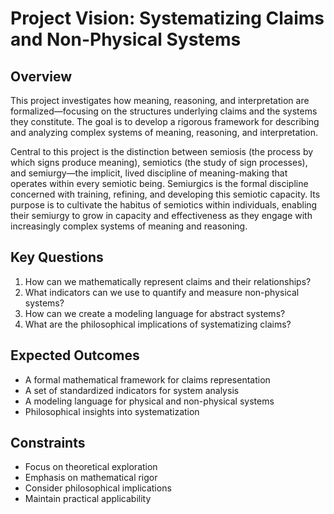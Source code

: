 # Project Vision: Systematizing Claims and Non-Physical Systems

## Overview
This project investigates how meaning, reasoning, and interpretation are formalized—focusing on the structures underlying claims and the systems they constitute. The goal is to develop a rigorous framework for describing and analyzing complex systems of meaning, reasoning, and interpretation.

Central to this project is the distinction between semiosis (the process by which signs produce meaning), semiotics (the study of sign processes), and semiurgy—the implicit, lived discipline of meaning-making that operates within every semiotic being. Semiurgics is the formal discipline concerned with training, refining, and developing this semiotic capacity. Its purpose is to cultivate the habitus of semiotics within individuals, enabling their semiurgy to grow in capacity and effectiveness as they engage with increasingly complex systems of meaning and reasoning.

## Key Questions
1. How can we mathematically represent claims and their relationships?
2. What indicators can we use to quantify and measure non-physical systems?
3. How can we create a modeling language for abstract systems?
4. What are the philosophical implications of systematizing claims?

## Expected Outcomes
- A formal mathematical framework for claims representation
- A set of standardized indicators for system analysis
- A modeling language for physical and non-physical systems
- Philosophical insights into systematization

## Constraints
- Focus on theoretical exploration
- Emphasis on mathematical rigor
- Consider philosophical implications
- Maintain practical applicability
